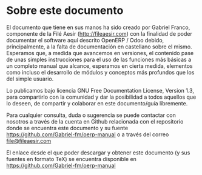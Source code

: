 Sobre este documento
====================

El documento que tiene en sus manos ha sido creado por Gabriel Franco, componente de la Filé Aesir (http://fileaesir.com) con la finalidad de poder documentar el software aquí descrito OpenERP / Odoo debido, principalmente, a la falta de documentación en castellano sobre el mismo. Esperamos que, a medida que avancemos en versiones, el contenido pase de unas simples instrucciones para el uso de las funciones más básicas a un completo manual que alcance, esperamos en cierta medida, elementos como incluso el desarrollo de módulos y conceptos más profundos que los del simple usuario.

Lo publicamos bajo licencia GNU Free Documentation License, Version 1.3, para compartirlo con la comunidad y dar la posibilidad a todos aquellos que lo deseen, de compartir y colaborar en este documento/guía líbremente.

Para cualquier consulta, duda o sugerencia se puede contactar con nosotros a través de la cuenta en Github relacionada con el repositorio donde se encuentra este documento y su fuente https://github.com/Gabriel-fm/oerp-manual o a través del correo file@fileaesir.com

El enlace desde el que poder descargar y obtener este documento (y sus fuentes en formato TeX) se encuentra disponible en https://github.com/Gabriel-fm/oerp-manual

